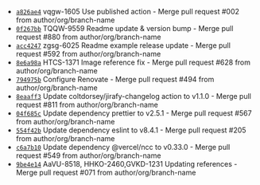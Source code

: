 * [`a826ae4`](http://github.com/arglebargle/commit/a826ae48a2cc0c23c96e5c6fee3a5d208688b1cf) vqgw-1605 Use published action - Merge pull request #002 from author/org/branch-name
* [`0f267bb`](http://github.com/arglebargle/commit/0f267bbf23712a00fd255610b8135855e69a2279) TQQW-9559 Readme update & version bump - Merge pull request #880 from author/org/branch-name
* [`acc4247`](http://github.com/arglebargle/commit/acc424721198d329fc3fe48a81a3891c5f7b3a43) zgsg-6025 Readme example release update - Merge pull request #592 from author/org/branch-name
* [`8e6a98a`](http://github.com/arglebargle/commit/8e6a98ac8929cf9faf8187847f3faf1039acbe8c) HTCS-1371 Image reference fix - Merge pull request #628 from author/org/branch-name
* [`794975b`](http://github.com/arglebargle/commit/794975b08e388e0c13404af1590d2cc2d1ec2752) Configure Renovate - Merge pull request #494 from author/org/branch-name
* [`8eaaff3`](http://github.com/arglebargle/commit/8eaaff38d9136d46de141a3e82658c301c07223e) Update coltdorsey/jirafy-changelog action to v1.1.0 - Merge pull request #811 from author/org/branch-name
* [`04f685c`](http://github.com/arglebargle/commit/04f685c7e25f56b4066c42f3917cbd6971791bd9) Update dependency prettier to v2.5.1 - Merge pull request #567 from author/org/branch-name
* [`554f42b`](http://github.com/arglebargle/commit/554f42b386797f99e44c3746ae5b37a67942f478) Update dependency eslint to v8.4.1 - Merge pull request #205 from author/org/branch-name
* [`c6a7b10`](http://github.com/arglebargle/commit/c6a7b1093be339d453fb2d371f92b0910c9863bf) Update dependency @vercel/ncc to v0.33.0 - Merge pull request #549 from author/org/branch-name
* [`9be4e14`](http://github.com/arglebargle/commit/9be4e14cfbf547d21f9267988666c8cf4a616dbc) AaVU-8518, HHKO-2460,GVKD-1231 Updating references - Merge pull request #071 from author/org/branch-name